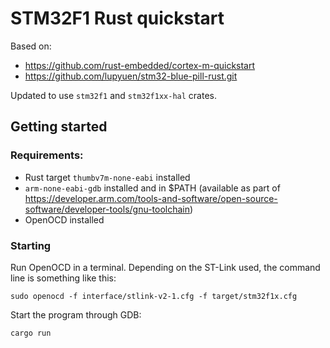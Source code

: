 # STM32F1 Rust quickstart

Based on:
- https://github.com/rust-embedded/cortex-m-quickstart
- https://github.com/lupyuen/stm32-blue-pill-rust.git

Updated to use `stm32f1` and `stm32f1xx-hal` crates.

## Getting started

### Requirements:

- Rust target `thumbv7m-none-eabi` installed
- `arm-none-eabi-gdb` installed and in $PATH (available as part of https://developer.arm.com/tools-and-software/open-source-software/developer-tools/gnu-toolchain)
- OpenOCD installed

### Starting

Run OpenOCD in a terminal. Depending on the ST-Link used, the command line is something like this:
```
sudo openocd -f interface/stlink-v2-1.cfg -f target/stm32f1x.cfg
```

Start the program through GDB:
```
cargo run
```

